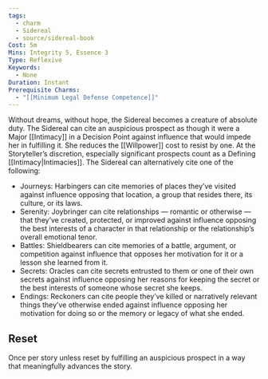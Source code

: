 ```yaml
---
tags:
  - charm
  - Sidereal
  - source/sidereal-book
Cost: 5m
Mins: Integrity 5, Essence 3
Type: Reflexive
Keywords:
  - None
Duration: Instant
Prerequisite Charms:
  - "[[Minimum Legal Defense Competence]]"
---
```

Without dreams, without hope, the Sidereal becomes a creature of absolute duty. The Sidereal can cite an auspicious prospect as though it were a Major [[Intimacy]] in a Decision Point against influence that would impede her in fulfilling it. She reduces the [[Willpower]] cost to resist by one. At the Storyteller’s discretion, especially significant prospects count as a Defining [[Intimacy|Intimacies]]. The Sidereal can alternatively cite one of the following: 
-  Journeys: Harbingers can cite memories of places they’ve visited against influence opposing that location, a group that resides there, its culture, or its laws. 
-  Serenity: Joybringer can cite relationships — romantic or otherwise — that they’ve created, protected, or improved against influence opposing the best interests of a character in that relationship or the relationship’s overall emotional tenor. 
-  Battles: Shieldbearers can cite memories of a battle, argument, or competition against influence that opposes her motivation for it or a lesson she learned from it. 
-  Secrets: Oracles can cite secrets entrusted to them or one of their own secrets against influence opposing her reasons for keeping the secret or the best interests of someone whose secret she keeps. 
-  Endings: Reckoners can cite people they’ve killed or narratively relevant things they’ve otherwise ended against influence opposing her motivation for doing so or the memory or legacy of what she ended. 
## Reset
Once per story unless reset by fulfilling an auspicious prospect in a way that meaningfully advances the story.